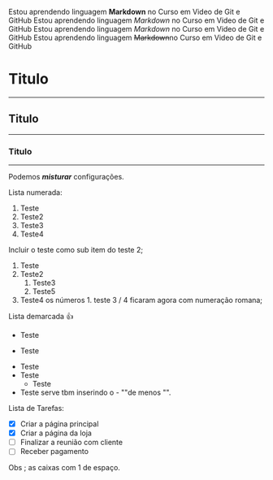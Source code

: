 Estou aprendendo linguagem __Markdown__ no Curso em Video de Git e GitHub
Estou aprendendo linguagem *Markdown* no Curso em Video de Git e GitHub
Estou aprendendo linguagem _Markdown_ no Curso em Video de Git e GitHub
Estou aprendendo linguagem ~~Markdown~~no Curso em Video de Git e GitHub

# Titulo
___
## Titulo
***
### Titulo
---

Podemos __*misturar*__ configurações.

Lista numerada: 

1. Teste
0. Teste2
 8. Teste3
999. Teste4 

Incluir o teste como sub item do teste 2;
1. Teste
0. Teste2
   1. Teste3
   1. Teste5 
999. Teste4 
 os números 1. teste 3 / 4  ficaram agora com numeração romana;


Lista demarcada 👍 

* Teste
- Teste
* Teste
* Teste
   * Teste
* Teste
serve tbm inserindo o - ""de menos "".


Lista de Tarefas:

- [X] Criar a página principal
- [X] Criar a página da loja
- [ ] Finalizar a reunião com cliente
- [ ] Receber pagamento 

Obs ; as caixas com 1 de espaço.
